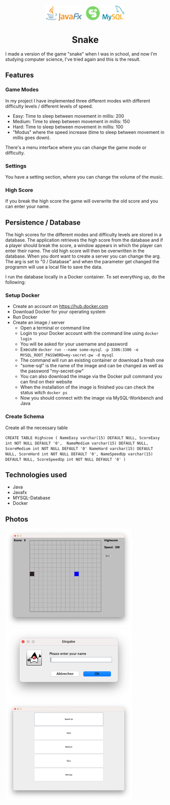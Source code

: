 <div align="center">
  <img src="img/javafx.png" height="50px" style="display: inline-block; margin-left: auto; margin-right: auto;">
  <img src="img/snake.png" height="50px" style="display: inline-block; margin-left: auto; margin-right: auto;">
  <img src="img/mysql.png" height="50px" style="display: inline-block; margin-left: auto; margin-right: auto;">

# Snake
</div>

I made a version of the game "snake" when I was in school, and now I'm studying computer science, I've tried again and this is the result.

## Features
### Game Modes
In my project I have implemented three different modes with different difficulty levels / different levels of speed.
- Easy: Time to sleep between movement in millis: 200
- Medium: Time to sleep between movement in millis: 150
- Hard: Time to sleep between movement in millis: 100
- "Modus" where the speed increase (time to sleep between movement in millis goes down).

There's a menu interface where you can change the game mode or difficulty.

### Settings
You have a setting section, where you can change the volume of the music.

### High Score
If you break the high score the game will overwrite the old score and you can enter your name.

## Persistence / Database
The high scores for the different modes and difficulty levels are stored in a database.
The application retrieves the high score from the database and if a player should break the score,
a window appears in which the player can enter their name.
The old high score will then be overwritten in the database.
When you dont want to create a server you can change the arg. The arg is set to "0 / Database" and when the parameter get changed the programm will use a local file to save the data.

I run the database locally in a Docker container.
To set everything up, do the following:

### Setup Docker
- Create an account on https://hub.docker.com
- Download Docker for your operating system
- Run Docker
- Create an image / server
    - Open a terminal or command line
    - Login to your Docker account with the command line using `docker login`
    - You will be asked for your username and password
    - Execute `docker run --name some-mysql -p 3306:3306 -e MYSQL_ROOT_PASSWORD=my-secret-pw -d mysql`
    - The command will run an existing container or download a fresh one
    - "some-sql" is the name of the image and can be changed as well as the password "my-secret-pw"
    - You can also download the image via the Docker pull command you can find on their website
    - When the installation of the image is finished you can check the status witch `docker ps`
    - Now you should connect with the image via MySQL-Workbench and Java

### Create Schema
Create all the necessary table

`CREATE TABLE Highscoe (
NameEasy varchar(15) DEFAULT NULL,
ScoreEasy int NOT NULL DEFAULT '0', 
NameMedium varchar(15) DEFAULT NULL, 
ScoreMedium int NOT NULL DEFAULT '0'
NameHard varchar(15) DEFAULT NULL,
ScoreHard int NOT NULL DEFAULT '0',
NameSpeedUp varchar(15) DEFAULT NULL,
ScoreSpeedUp int NOT NULL DEFAULT '0'
)`


## Technologies used
- Java
- Javafx
- MYSQL-Database
- Docker

## Photos
<img src="img/Game.png" width="400">
<img src="img/Name.png" width="400">
<img src="img/Menu.png" width="400">